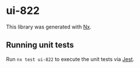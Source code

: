 # ui-822

This library was generated with [Nx](https://nx.dev).

## Running unit tests

Run `nx test ui-822` to execute the unit tests via [Jest](https://jestjs.io).
